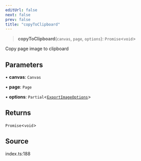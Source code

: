 ```yaml
---
editUrl: false
next: false
prev: false
title: "copyToClipboard"
---
```


> **copyToClipboard**(`canvas`, `page`, `options`): `Promise`\<`void`\>

Copy page image to clipboard

## Parameters

• **canvas**: `Canvas`

• **page**: `Page`

• **options**: `Partial`\<[`ExportImageOptions`](/api-export/type-aliases/exportimageoptions/)\>

## Returns

`Promise`\<`void`\>

## Source

index.ts:188

